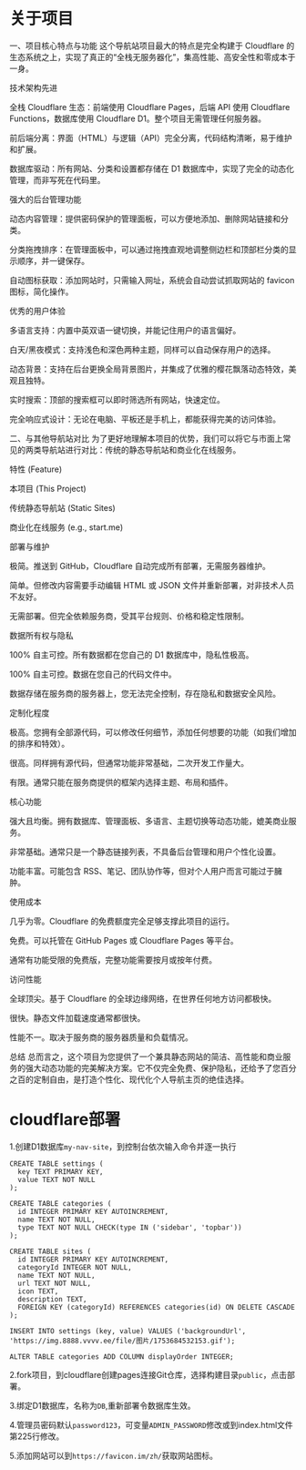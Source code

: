 # 关于项目

一、项目核心特点与功能
这个导航站项目最大的特点是完全构建于 Cloudflare 的生态系统之上，实现了真正的“全栈无服务器化”，集高性能、高安全性和零成本于一身。

技术架构先进

全栈 Cloudflare 生态：前端使用 Cloudflare Pages，后端 API 使用 Cloudflare Functions，数据库使用 Cloudflare D1。整个项目无需管理任何服务器。

前后端分离：界面（HTML）与逻辑（API）完全分离，代码结构清晰，易于维护和扩展。

数据库驱动：所有网站、分类和设置都存储在 D1 数据库中，实现了完全的动态化管理，而非写死在代码里。

强大的后台管理功能

动态内容管理：提供密码保护的管理面板，可以方便地添加、删除网站链接和分类。

分类拖拽排序：在管理面板中，可以通过拖拽直观地调整侧边栏和顶部栏分类的显示顺序，并一键保存。

自动图标获取：添加网站时，只需输入网址，系统会自动尝试抓取网站的 favicon 图标，简化操作。

优秀的用户体验

多语言支持：内置中英双语一键切换，并能记住用户的语言偏好。

白天/黑夜模式：支持浅色和深色两种主题，同样可以自动保存用户的选择。

动态背景：支持在后台更换全局背景图片，并集成了优雅的樱花飘落动态特效，美观且独特。

实时搜索：顶部的搜索框可以即时筛选所有网站，快速定位。

完全响应式设计：无论在电脑、平板还是手机上，都能获得完美的访问体验。

二、与其他导航站对比
为了更好地理解本项目的优势，我们可以将它与市面上常见的两类导航站进行对比：传统的静态导航站和商业化在线服务。

特性 (Feature)

本项目 (This Project)

传统静态导航站 (Static Sites)

商业化在线服务 (e.g., start.me)

部署与维护

极简。推送到 GitHub，Cloudflare 自动完成所有部署，无需服务器维护。

简单。但修改内容需要手动编辑 HTML 或 JSON 文件并重新部署，对非技术人员不友好。

无需部署。但完全依赖服务商，受其平台规则、价格和稳定性限制。

数据所有权与隐私

100% 自主可控。所有数据都在您自己的 D1 数据库中，隐私性极高。

100% 自主可控。数据在您自己的代码文件中。

数据存储在服务商的服务器上，您无法完全控制，存在隐私和数据安全风险。

定制化程度

极高。您拥有全部源代码，可以修改任何细节，添加任何想要的功能（如我们增加的排序和特效）。

很高。同样拥有源代码，但通常功能非常基础，二次开发工作量大。

有限。通常只能在服务商提供的框架内选择主题、布局和插件。

核心功能

强大且均衡。拥有数据库、管理面板、多语言、主题切换等动态功能，媲美商业服务。

非常基础。通常只是一个静态链接列表，不具备后台管理和用户个性化设置。

功能丰富。可能包含 RSS、笔记、团队协作等，但对个人用户而言可能过于臃肿。

使用成本

几乎为零。Cloudflare 的免费额度完全足够支撑此项目的运行。

免费。可以托管在 GitHub Pages 或 Cloudflare Pages 等平台。

通常有功能受限的免费版，完整功能需要按月或按年付费。

访问性能

全球顶尖。基于 Cloudflare 的全球边缘网络，在世界任何地方访问都极快。

很快。静态文件加载速度通常都很快。

性能不一。取决于服务商的服务器质量和负载情况。

总结
总而言之，这个项目为您提供了一个兼具静态网站的简洁、高性能和商业服务的强大动态功能的完美解决方案。它不仅完全免费、保护隐私，还给予了您百分之百的定制自由，是打造个性化、现代化个人导航主页的绝佳选择。





# cloudflare部署

1.创建D1数据库`my-nav-site`，到控制台依次输入命令并逐一执行

```
CREATE TABLE settings (
  key TEXT PRIMARY KEY,
  value TEXT NOT NULL
);
```
```
CREATE TABLE categories (
  id INTEGER PRIMARY KEY AUTOINCREMENT,
  name TEXT NOT NULL,
  type TEXT NOT NULL CHECK(type IN ('sidebar', 'topbar'))
);
```
```
CREATE TABLE sites (
  id INTEGER PRIMARY KEY AUTOINCREMENT,
  categoryId INTEGER NOT NULL,
  name TEXT NOT NULL,
  url TEXT NOT NULL,
  icon TEXT,
  description TEXT,
  FOREIGN KEY (categoryId) REFERENCES categories(id) ON DELETE CASCADE 
);
```
```
INSERT INTO settings (key, value) VALUES ('backgroundUrl', 'https://img.8888.vvvv.ee/file/图片/1753684532153.gif');
```
```
ALTER TABLE categories ADD COLUMN displayOrder INTEGER;
```

2.fork项目，到cloudflare创建pages连接Git仓库，选择构建目录`public`，点击部署。

3.绑定D1数据库，名称为`DB`,重新部署令数据库生效。

4.管理员密码默认`password123`，可变量`ADMIN_PASSWORD`修改或到index.html文件第225行修改。

5.添加网站可以到`https://favicon.im/zh/`获取网站图标。
